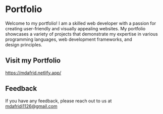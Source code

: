 # Portfolio

Welcome to my portfolio! I am a skilled web developer with a passion for creating user-friendly and visually appealing websites. My portfolio showcases a variety of projects that demonstrate my expertise in various programming languages, web development frameworks, and design principles.
## Visit my Portfolio

https://mdafrid.netlify.app/


## Feedback

If you have any feedback, please reach out to us at mdafridi1126@gmail.com